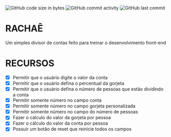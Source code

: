 ![GitHub code size in bytes](https://img.shields.io/github/languages/code-size/jeiseldias/rachae)
![GitHub commit activity](https://img.shields.io/github/commit-activity/m/jeiseldias/rachae)
![GitHub last commit](https://img.shields.io/github/last-commit/jeiseldias/rachae)

# RACHAÊ
Um simples divisor de contas feito para treinar o desenvolvimento front-end

# RECURSOS

- [X] Permitir que o usuário digite o valor da conta
- [X] Permitir que o usuário defina o percentual da gorjeta
- [X] Permitir que o usuário defina o número de pessoas que estão dividindo a conta
- [X] Permitir somente número no campo conta
- [X] Permitir somente número no campo gorjeta personalizada
- [X] Permitir somente número no campo do número de pessoas
- [X] Fazer o cálculo do valor da gorjeta por pessoa
- [X] Fazer o cálculo do valor da conta por pessoa
- [X] Possuir um botão de reset que reinicie todos os campos